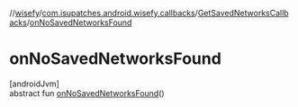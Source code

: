 //[wisefy](../../../index.md)/[com.isupatches.android.wisefy.callbacks](../index.md)/[GetSavedNetworksCallbacks](index.md)/[onNoSavedNetworksFound](on-no-saved-networks-found.md)

# onNoSavedNetworksFound

[androidJvm]\
abstract fun [onNoSavedNetworksFound](on-no-saved-networks-found.md)()
